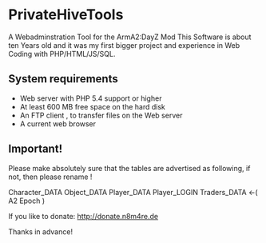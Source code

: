 # PrivateHiveTools
 A Webadminstration Tool for the ArmA2:DayZ Mod
 This Software is about ten Years old and it was my first bigger project and experience in Web Coding with PHP/HTML/JS/SQL. 

## System requirements 

* Web server with PHP 5.4 support or higher
* At least 600 MB free space on the hard disk
* An FTP client , to transfer files on the Web server
* A current web browser


## Important!

Please make absolutely sure that the tables are advertised as following,
if not, then please rename !

Character_DATA
Object_DATA
Player_DATA
Player_LOGIN
Traders_DATA   <-( A2 Epoch )



If you like to donate: 
http://donate.n8m4re.de

Thanks in advance!

